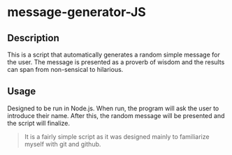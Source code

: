 # message-generator-JS
## Description
This is a script that automatically generates a random simple message for the user.
The message is presented as a proverb of wisdom and the results can span from non-sensical to hilarious.
## Usage
Designed to be run in Node.js.
When run, the program will ask the user to introduce their name.
After this, the random message will be presented and the script will finalize.
>It is a fairly simple script as it was designed mainly to familiarize myself with git and github.
